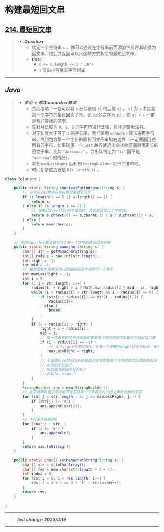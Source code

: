 # 构建最短回文串

## [214. 最短回文串](https://leetcode.cn/problems/shortest-palindrome/)

> - ***Question***
>   - 给定一个字符串 `s` ，你可以通过在字符串前面添加字符将其转换为回文串。找到并返回可以用这种方式转换的最短回文串。
>   - ***tips:***
>     - `0 <= s.length <= 5 * 10^4`
>     - `s` 仅由小写英文字母组成

---

## *Java*

> - ***贪心 + 修改manacher算法***
>   - 贪心策略：一定可以将 `s` 分为前缀 `s1` 和后缀 `s2` ， `s1` 为 `s` 中包含第一个字符的最长回文子串，记 `s2` 的逆序为 `s3` ，则 `s3 + s` 一定是我们要找的答案。
>   - 先针对长度为 `0, 1, 2` 的字符串进行处理，具体逻辑看注释。
>   - 对于长度大于等于 `3` 的字符串，我们采用 `manacher` 算法遍历字符串，找到包含第一个字符的最长回文子串的右边界（一定要遍历完所有的字符，如果碰见一个 `left` 越界就退出查找会遗漏后面更长的回文子串，比如 `"aaeceaaa"` ，会出现判定为 `"aa"` 而不是 `"aaeceaa"` 的情况）。
>   - 拿到 `maxLessRight` 后利用 `StringBuilder` 进行拼接即可。
>   - 时间复杂度应该是 `O(s.length())` 。

```java
class Solution {
    
    public static String shortestPalindrome(String s) {
        // 空字符串和单字符字符串自身就是回文
        if (s.length() == 0 || s.length() == 1) {
            return s;
        } else if (s.length() == 2) {
            // 如果s[1]==s[2]则不做改变，否则返回第二个字符加s
            return s.charAt(0) == s.charAt(1) ? s : s.charAt(1) + s;
        } else {
            return manacher(s);
        }
    }
    
    // 使用manacher算法查找包含第一个字符的最长回文子串
    public static String manacher(String s) {
        char[] str = getManacherString(s);
        int[] radius = new int[str.length];
        int right = -1;
        int mid = -1;
        // 最左回文半径索引为-1的最右回文半径的下一个索引
        int maxLessRight = -1;
        int i = 0;
        for (; i < str.length; i++) {
            radius[i] = right > i ? Math.min(radius[2 * mid - i], right - i) : 1;
            while (i + radius[i] < str.length && i - radius[i] >= 0) {
                if (str[i + radius[i]] == str[i - radius[i]]) {
                    radius[i]++;
                } else {
                    break;
                }
            }
            if (i + radius[i] > right) {
                right = i + radius[i];
                mid = i;
                // 每一次最右回文半径更新都要看看它对应的回文串是否包括起点位置
                if (i - radius[i] == -1) {
                    // 由于right的不回退性，如果一个更新的right还包括起点，那么它一定比之前的maxLessRight大
                    maxLessRight = right;
                }
                // 不设置else然后break是因为会有前面某个字符的回文区域包括起点
                // 中间的不包括了
                // 但后面有更猛的又包括了
                // 比如"aacecaaa"
            }
        }
        StringBuilder ans = new StringBuilder();
        // 在字符串前面逆序添加不在包括第一个字符在内的回文串的后面的字符
        for (int j = str.length - 1; j >= maxLessRight; j--) {
            if (str[j] != '#') {
                ans.append(str[j]);
            }
        }
        // 字符串本身移除#
        for (char c : str) {
            if (c != '#') {
                ans.append(c);
            }
        }
        return ans.toString();
    }
    
    public static char[] getManacherString(String s) {
        char[] str = s.toCharArray();
        char[] res = new char[str.length * 2 + 1];
        int index = 0;
        for (int i = 0; i < res.length; i++) {
            res[i] = i % 2 == 0 ? '#' : str[index++];
        }
        return res;
    }
    
}
```

---

> ***last change: 2023/4/19***

---
